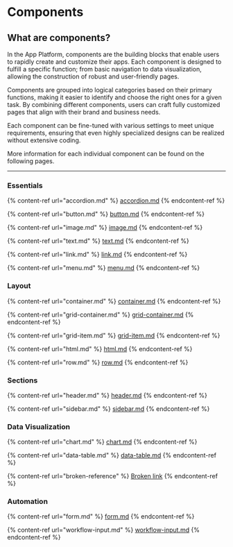 # Components

## What are components?&#x20;

In the App Platform, components are the building blocks that enable users to rapidly create and customize their apps. Each component is designed to fulfill a specific function; from basic navigation to data visualization, allowing the construction of robust and user-friendly pages.&#x20;

Components are grouped into logical categories based on their primary functions, making it easier to identify and choose the right ones for a given task. By combining different components, users can craft fully customized pages that align with their brand and business needs.

Each component can be fine-tuned with various settings to meet unique requirements, ensuring that even highly specialized designs can be realized without extensive coding.

More information for each individual component can be found on the following pages.&#x20;

***

### Essentials

{% content-ref url="accordion.md" %}
[accordion.md](accordion.md)
{% endcontent-ref %}

{% content-ref url="button.md" %}
[button.md](button.md)
{% endcontent-ref %}

{% content-ref url="image.md" %}
[image.md](image.md)
{% endcontent-ref %}

{% content-ref url="text.md" %}
[text.md](text.md)
{% endcontent-ref %}

{% content-ref url="link.md" %}
[link.md](link.md)
{% endcontent-ref %}

{% content-ref url="menu.md" %}
[menu.md](menu.md)
{% endcontent-ref %}

### Layout

{% content-ref url="container.md" %}
[container.md](container.md)
{% endcontent-ref %}

{% content-ref url="grid-container.md" %}
[grid-container.md](grid-container.md)
{% endcontent-ref %}

{% content-ref url="grid-item.md" %}
[grid-item.md](grid-item.md)
{% endcontent-ref %}

{% content-ref url="html.md" %}
[html.md](html.md)
{% endcontent-ref %}

{% content-ref url="row.md" %}
[row.md](row.md)
{% endcontent-ref %}

### Sections

{% content-ref url="header.md" %}
[header.md](header.md)
{% endcontent-ref %}

{% content-ref url="sidebar.md" %}
[sidebar.md](sidebar.md)
{% endcontent-ref %}

### Data Visualization

{% content-ref url="chart.md" %}
[chart.md](chart.md)
{% endcontent-ref %}

{% content-ref url="data-table.md" %}
[data-table.md](data-table.md)
{% endcontent-ref %}

{% content-ref url="broken-reference" %}
[Broken link](broken-reference)
{% endcontent-ref %}

### Automation

{% content-ref url="form.md" %}
[form.md](form.md)
{% endcontent-ref %}

{% content-ref url="workflow-input.md" %}
[workflow-input.md](workflow-input.md)
{% endcontent-ref %}
